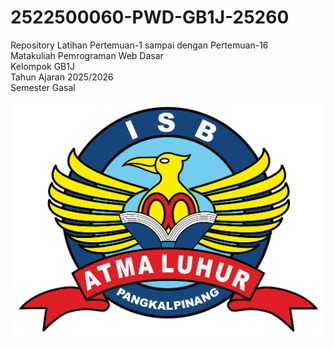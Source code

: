 # 2522500060-PWD-GB1J-25260
Repository Latihan Pertemuan-1 sampai dengan Pertemuan-16<br>
Matakuliah Pemrograman Web Dasar<br>
Kelompok GB1J<br>
Tahun Ajaran 2025/2026<br>
Semester Gasal<br><br>
![Logo ISBAL](logoisbal.png)
